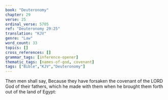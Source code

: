 ```yaml
---
book: "Deuteronomy"
chapter: 29
verse: 25
ordinal_verse: 5705
ref: "Deuteronomy 29:25"
translation: "KJV"
genre: "Law"
word_count: 33
topics: []
cross_references: []
grammar_tags: [inference-opener]
thematic_tags: [names-of-god, covenant]
tags: ["Bible","KJV","Deuteronomy"]
---
```

Then men shall say, Because they have forsaken the covenant of the LORD God of their fathers, which he made with them when he brought them forth out of the land of Egypt:
